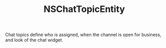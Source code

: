 ﻿---
uid: crmscript_ref_NSChatTopicEntity
title: NSChatTopicEntity
intellisense: Void.NSChatTopicEntity
keywords: NSChatTopicEntity
so.topic: reference
---

Chat topics define who is assigned, when the channel is open for business, and look of the chat widget.
